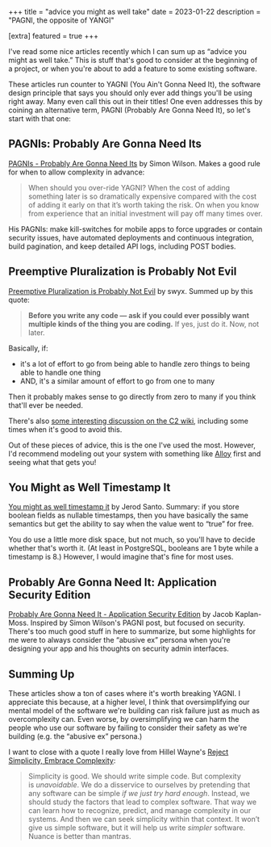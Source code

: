+++
title = "advice you might as well take"
date = 2023-01-22
description = "PAGNI, the opposite of YANGI"

[extra]
featured = true
+++

I've read some nice articles recently which I can sum up as “advice you might as well take.” This is stuff that's good to consider at the beginning of a project, or when you're about to add a feature to some existing software.

These articles run counter to YAGNI (You Ain't Gonna Need It), the software design principle that says you should only ever add things you'll be using right away. Many even call this out in their titles! One even addresses this by coining an alternative term, PAGNI (Probably Are Gonna Need It), so let's start with that one:

## PAGNIs: Probably Are Gonna Need Its
[PAGNIs - Probably Are Gonna Need Its](https://simonwillison.net/2021/Jul/1/pagnis/) by Simon Wilson. Makes a good rule for when to allow complexity in advance:

> When should you over-ride YAGNI? When the cost of adding something later is so dramatically expensive compared with the cost of adding it early on that it’s worth taking the risk. On when you know from experience that an initial investment will pay off many times over.

His PAGNIs: make kill-switches for mobile apps to force upgrades or contain security issues, have automated deployments and continuous integration, build pagination, and keep detailed API logs, including POST bodies.

## Preemptive Pluralization is Probably Not Evil
[Preemptive Pluralization is Probably Not Evil](https://www.swyx.io/preemptive-pluralization) by swyx. Summed up by this quote:

> **Before you write any code — ask if you could ever possibly want multiple kinds of the thing you are coding.** If yes, just do it. Now, not later.

Basically, if:

- it's a lot of effort to go from being able to handle zero things to being able to handle one thing
- AND, it's a similar amount of effort to go from one to many

Then it probably makes sense to go directly from zero to many if you think that'll ever be needed.

There's also [some interesting discussion on the C2 wiki](http://wiki.c2.com/?ZeroOneInfinityRule), including some times when it's good to avoid this.

Out of these pieces of advice, this is the one I've used the most. However, I'd recommend modeling out your system with something like [Alloy](@/posts/alloy.md) first and seeing what that gets you!

## You Might as Well Timestamp It
[You might as well timestamp it](https://changelog.com/posts/you-might-as-well-timestamp-it) by Jerod Santo. Summary: if you store boolean fields as nullable timestamps, then you have basically the same semantics but get the ability to say when the value went to “true” for free.

You do use a little more disk space, but not much, so you'll have to decide whether that's worth it. (At least in PostgreSQL, booleans are 1 byte while a timestamp is 8.) However, I would imagine that's fine for most uses.

## Probably Are Gonna Need It: Application Security Edition
[Probably Are Gonna Need It - Application Security Edition](https://jacobian.org/2021/jul/8/appsec-pagnis/) by Jacob Kaplan-Moss. Inspired by Simon Wilson's PAGNI post, but focused on security. There's too much good stuff in here to summarize, but some highlights for me were to always consider the “abusive ex” persona when you're designing your app and his thoughts on security admin interfaces.

## Summing Up
These articles show a ton of cases where it's worth breaking YAGNI. I appreciate this because, at a higher level, I think that oversimplifying our mental model of the software we're building can risk failure just as much as overcomplexity can. Even worse, by oversimplifying we can harm the people who use our software by failing to consider their safety as we're building (e.g. the “abusive ex” persona.)

I want to close with a quote I really love from Hillel Wayne's [Reject Simplicity, Embrace Complexity](https://buttondown.email/hillelwayne/archive/reject-simplicity-embrace-complexity/):

> Simplicity is good. We should write simple code. But complexity is _unavoidable_. We do a disservice to ourselves by pretending that any software can be simple _if we just try hard enough_. Instead, we should study the factors that lead to complex software. That way we can learn how to recognize, predict, and manage complexity in our systems. And then we can seek simplicity within that context. It won’t give us simple software, but it will help us write _simpler_ software. Nuance is better than mantras.